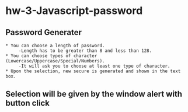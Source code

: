 # hw-3-Javascript-password
## Password Generater
    * You can choose a length of password.
         -Length has to be greater than 8 and less than 128.
    * You can choose types of character (Lowercase/Uppercase/Special/Numbers).
         -It will ask you to choose at least one type of character.
    * Upon the selection, new secure is generated and shown in the text box.

## Selection will be given by the window alert with button click
